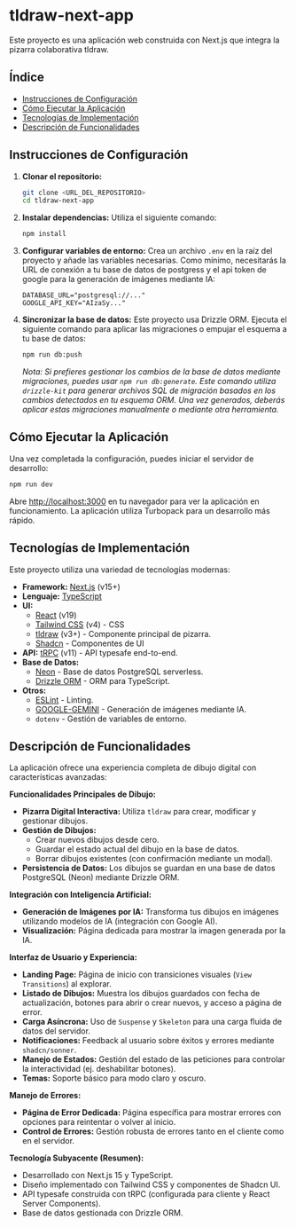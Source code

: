 # tldraw-next-app

Este proyecto es una aplicación web construida con Next.js que integra la pizarra colaborativa tldraw.

## Índice

- [Instrucciones de Configuración](#instrucciones-de-configuración)
- [Cómo Ejecutar la Aplicación](#cómo-ejecutar-la-aplicación)
- [Tecnologías de Implementación](#tecnologías-de-implementación)
- [Descripción de Funcionalidades](#descripción-de-funcionalidades)

## Instrucciones de Configuración

1.  **Clonar el repositorio:**
    ```bash
    git clone <URL_DEL_REPOSITORIO>
    cd tldraw-next-app
    ```

2.  **Instalar dependencias:**
    Utiliza el siguiente comando:
    ```bash
    npm install
    ```

3.  **Configurar variables de entorno:**
    Crea un archivo `.env` en la raíz del proyecto y añade las variables necesarias. Como mínimo, necesitarás la URL de conexión a tu base de datos de postgress y el api token de google para la generación de imágenes mediante IA:
    ```dotenv
    DATABASE_URL="postgresql://..."
    GOOGLE_API_KEY="AIzaSy..."
    ```

4.  **Sincronizar la base de datos:**
    Este proyecto usa Drizzle ORM. Ejecuta el siguiente comando para aplicar las migraciones o empujar el esquema a tu base de datos:
    ```bash
    npm run db:push
    ```
    *Nota: Si prefieres gestionar los cambios de la base de datos mediante migraciones, puedes usar `npm run db:generate`. Este comando utiliza `drizzle-kit` para generar archivos SQL de migración basados en los cambios detectados en tu esquema ORM. Una vez generados, deberás aplicar estas migraciones manualmente o mediante otra herramienta.*

## Cómo Ejecutar la Aplicación

Una vez completada la configuración, puedes iniciar el servidor de desarrollo:

```bash
npm run dev
```

Abre [http://localhost:3000](http://localhost:3000) en tu navegador para ver la aplicación en funcionamiento. La aplicación utiliza Turbopack para un desarrollo más rápido.

## Tecnologías de Implementación

Este proyecto utiliza una variedad de tecnologías modernas:

-   **Framework:** [Next.js](https://nextjs.org/) (v15+)
-   **Lenguaje:** [TypeScript](https://www.typescriptlang.org/)
-   **UI:**
    -   [React](https://reactjs.org/) (v19)
    -   [Tailwind CSS](https://tailwindcss.com/) (v4) - CSS
    -   [tldraw](https://tldraw.dev/) (v3+) - Componente principal de pizarra.
    -   [Shadcn](https://ui.shadcn.com/) - Componentes de UI
-   **API:** [tRPC](https://trpc.io/) (v11) - API typesafe end-to-end.
-   **Base de Datos:**
    -   [Neon](https://neon.tech/) - Base de datos PostgreSQL serverless.
    -   [Drizzle ORM](https://orm.drizzle.team/) - ORM para TypeScript.
-   **Otros:**
    -   [ESLint](https://eslint.org/) - Linting.
    -   [GOOGLE-GEMINI](https://ai.google.dev/gemini-api/docs/image-generation) - Generación de imágenes mediante IA.
    -   `dotenv` - Gestión de variables de entorno.

## Descripción de Funcionalidades

La aplicación ofrece una experiencia completa de dibujo digital con características avanzadas:

**Funcionalidades Principales de Dibujo:**

*   **Pizarra Digital Interactiva:** Utiliza `tldraw` para crear, modificar y gestionar dibujos.
*   **Gestión de Dibujos:**
    *   Crear nuevos dibujos desde cero.
    *   Guardar el estado actual del dibujo en la base de datos.
    *   Borrar dibujos existentes (con confirmación mediante un modal).
*   **Persistencia de Datos:** Los dibujos se guardan en una base de datos PostgreSQL (Neon) mediante Drizzle ORM.

**Integración con Inteligencia Artificial:**

*   **Generación de Imágenes por IA:** Transforma tus dibujos en imágenes utilizando modelos de IA (integración con Google AI).
*   **Visualización:** Página dedicada para mostrar la imagen generada por la IA.

**Interfaz de Usuario y Experiencia:**

*   **Landing Page:** Página de inicio con transiciones visuales (`View Transitions`) al explorar.
*   **Listado de Dibujos:** Muestra los dibujos guardados con fecha de actualización, botones para abrir o crear nuevos, y acceso a página de error.
*   **Carga Asíncrona:** Uso de `Suspense` y `Skeleton` para una carga fluida de datos del servidor.
*   **Notificaciones:** Feedback al usuario sobre éxitos y errores mediante `shadcn/sonner`.
*   **Manejo de Estados:** Gestión del estado de las peticiones para controlar la interactividad (ej. deshabilitar botones).
*   **Temas:** Soporte básico para modo claro y oscuro.

**Manejo de Errores:**

*   **Página de Error Dedicada:** Página específica para mostrar errores con opciones para reintentar o volver al inicio.
*   **Control de Errores:** Gestión robusta de errores tanto en el cliente como en el servidor.

**Tecnología Subyacente (Resumen):**

*   Desarrollado con Next.js 15 y TypeScript.
*   Diseño implementado con Tailwind CSS y componentes de Shadcn UI.
*   API typesafe construida con tRPC (configurada para cliente y React Server Components).
*   Base de datos gestionada con Drizzle ORM.
